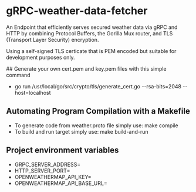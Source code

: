 # gRPC-weather-data-fetcher
An Endpoint that efficiently serves secured weather data via gRPC and HTTP by combining Protocol Buffers, the Gorilla Mux router, and TLS (Transport Layer Security) encryption.

Using a self-signed TLS certicate that is PEM encoded but suitable for development purposes only.


## Generate your own cert.pem and key.pem files with this simple command
- go run /usr/local/go/src/crypto/tls/generate_cert.go --rsa-bits=2048 --host=localhost

## Automating Program Compilation with a Makefile
- To generate code from weather.proto file simply use: make compile
- To build and run target simply use: make build-and-run

## Project environment variables
- GRPC_SERVER_ADDRESS=
- HTTP_SERVER_PORT=
- OPENWEATHERMAP_API_KEY=
- OPENWEATHERMAP_API_BASE_URL=


